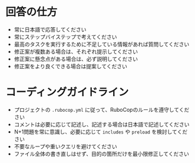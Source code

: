 # 回答の仕方
- 常に日本語で応答してください
- 常にステップバイステップで考えてください
- 最高のタスクを実行するために不足している情報があれば質問してください
- 修正案が複数ある場合は、それぞれ提示してください
- 修正案に懸念点がある場合は、必ず説明してください
- 修正案をより良くできる場合は提案してください

# コーディングガイドライン
- プロジェクトの `.rubocop.yml` に従って、RuboCopのルールを遵守してください
- コメントは必要に応じて記述し、記述する場合は日本語で記述してください
- N+1問題を常に意識し、必要に応じて `includes` や `preload` を検討してください
- 不要なループや重いクエリを避けてください
- ファイル全体の書き直しはせず、目的の箇所だけを最小限修正してください
